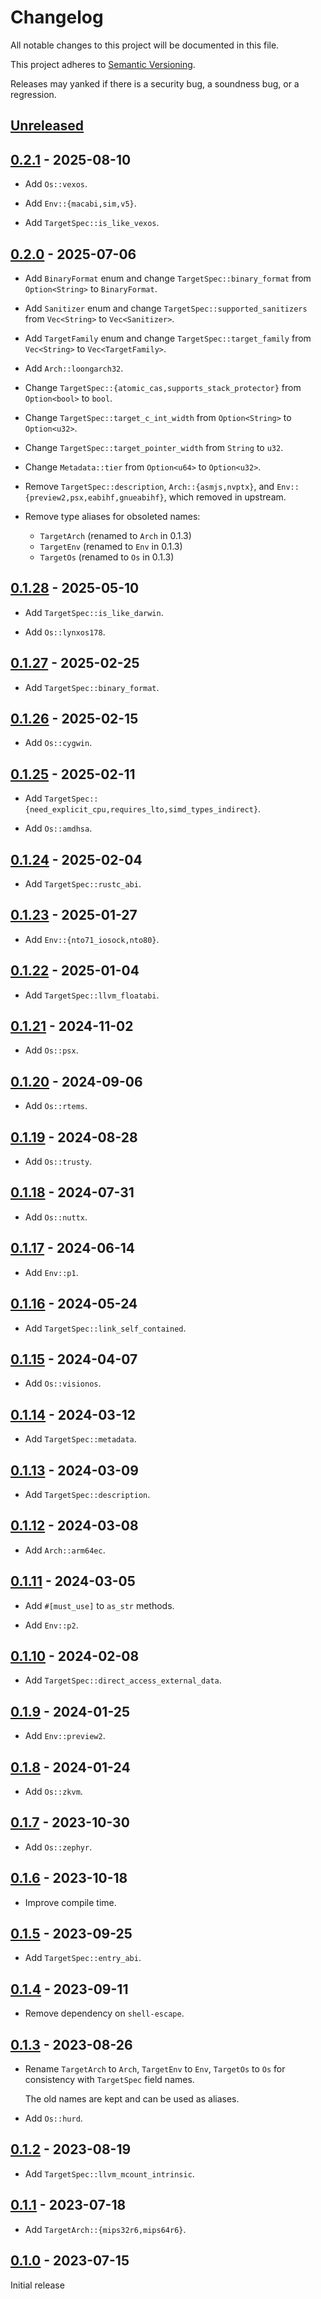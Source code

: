 # Changelog

All notable changes to this project will be documented in this file.

This project adheres to [Semantic Versioning](https://semver.org).

Releases may yanked if there is a security bug, a soundness bug, or a regression.

<!--
Note: In this file, do not use the hard wrap in the middle of a sentence for compatibility with GitHub comment style markdown rendering.
-->

## [Unreleased]

## [0.2.1] - 2025-08-10

- Add `Os::vexos`.

- Add `Env::{macabi,sim,v5}`.

- Add `TargetSpec::is_like_vexos`.

## [0.2.0] - 2025-07-06

- Add `BinaryFormat` enum and change `TargetSpec::binary_format` from `Option<String>` to `BinaryFormat`.

- Add `Sanitizer` enum and change `TargetSpec::supported_sanitizers` from `Vec<String>` to `Vec<Sanitizer>`.

- Add `TargetFamily` enum and change `TargetSpec::target_family` from `Vec<String>` to `Vec<TargetFamily>`.

- Add `Arch::loongarch32`.

- Change `TargetSpec::{atomic_cas,supports_stack_protector}` from `Option<bool>` to `bool`.

- Change `TargetSpec::target_c_int_width` from `Option<String>` to `Option<u32>`.

- Change `TargetSpec::target_pointer_width` from `String` to `u32`.

- Change `Metadata::tier` from `Option<u64>` to `Option<u32>`.

- Remove `TargetSpec::description`, `Arch::{asmjs,nvptx}`, and `Env::{preview2,psx,eabihf,gnueabihf}`, which removed in upstream.

- Remove type aliases for obsoleted names:
  - `TargetArch` (renamed to `Arch` in 0.1.3)
  - `TargetEnv` (renamed to `Env` in 0.1.3)
  - `TargetOs` (renamed to `Os` in 0.1.3)

## [0.1.28] - 2025-05-10

- Add `TargetSpec::is_like_darwin`.

- Add `Os::lynxos178`.

## [0.1.27] - 2025-02-25

- Add `TargetSpec::binary_format`.

## [0.1.26] - 2025-02-15

- Add `Os::cygwin`.

## [0.1.25] - 2025-02-11

- Add `TargetSpec::{need_explicit_cpu,requires_lto,simd_types_indirect}`.

- Add `Os::amdhsa`.

## [0.1.24] - 2025-02-04

- Add `TargetSpec::rustc_abi`.

## [0.1.23] - 2025-01-27

- Add `Env::{nto71_iosock,nto80}`.

## [0.1.22] - 2025-01-04

- Add `TargetSpec::llvm_floatabi`.

## [0.1.21] - 2024-11-02

- Add `Os::psx`.

## [0.1.20] - 2024-09-06

- Add `Os::rtems`.

## [0.1.19] - 2024-08-28

- Add `Os::trusty`.

## [0.1.18] - 2024-07-31

- Add `Os::nuttx`.

## [0.1.17] - 2024-06-14

- Add `Env::p1`.

## [0.1.16] - 2024-05-24

- Add `TargetSpec::link_self_contained`.

## [0.1.15] - 2024-04-07

- Add `Os::visionos`.

## [0.1.14] - 2024-03-12

- Add `TargetSpec::metadata`.

## [0.1.13] - 2024-03-09

- Add `TargetSpec::description`.

## [0.1.12] - 2024-03-08

- Add `Arch::arm64ec`.

## [0.1.11] - 2024-03-05

- Add `#[must_use]` to `as_str` methods.

- Add `Env::p2`.

## [0.1.10] - 2024-02-08

- Add `TargetSpec::direct_access_external_data`.

## [0.1.9] - 2024-01-25

- Add `Env::preview2`.

## [0.1.8] - 2024-01-24

- Add `Os::zkvm`.

## [0.1.7] - 2023-10-30

- Add `Os::zephyr`.

## [0.1.6] - 2023-10-18

- Improve compile time.

## [0.1.5] - 2023-09-25

- Add `TargetSpec::entry_abi`.

## [0.1.4] - 2023-09-11

- Remove dependency on `shell-escape`.

## [0.1.3] - 2023-08-26

- Rename `TargetArch` to `Arch`, `TargetEnv` to `Env`, `TargetOs` to `Os` for consistency with `TargetSpec` field names.

  The old names are kept and can be used as aliases.

- Add `Os::hurd`.

## [0.1.2] - 2023-08-19

- Add `TargetSpec::llvm_mcount_intrinsic`.

## [0.1.1] - 2023-07-18

- Add `TargetArch::{mips32r6,mips64r6}`.

## [0.1.0] - 2023-07-15

Initial release

[Unreleased]: https://github.com/taiki-e/target-spec-json/compare/v0.2.1...HEAD
[0.2.1]: https://github.com/taiki-e/target-spec-json/compare/v0.2.0...v0.2.1
[0.2.0]: https://github.com/taiki-e/target-spec-json/compare/v0.1.28...v0.2.0
[0.1.28]: https://github.com/taiki-e/target-spec-json/compare/v0.1.27...v0.1.28
[0.1.27]: https://github.com/taiki-e/target-spec-json/compare/v0.1.26...v0.1.27
[0.1.26]: https://github.com/taiki-e/target-spec-json/compare/v0.1.25...v0.1.26
[0.1.25]: https://github.com/taiki-e/target-spec-json/compare/v0.1.24...v0.1.25
[0.1.24]: https://github.com/taiki-e/target-spec-json/compare/v0.1.23...v0.1.24
[0.1.23]: https://github.com/taiki-e/target-spec-json/compare/v0.1.22...v0.1.23
[0.1.22]: https://github.com/taiki-e/target-spec-json/compare/v0.1.21...v0.1.22
[0.1.21]: https://github.com/taiki-e/target-spec-json/compare/v0.1.20...v0.1.21
[0.1.20]: https://github.com/taiki-e/target-spec-json/compare/v0.1.19...v0.1.20
[0.1.19]: https://github.com/taiki-e/target-spec-json/compare/v0.1.18...v0.1.19
[0.1.18]: https://github.com/taiki-e/target-spec-json/compare/v0.1.17...v0.1.18
[0.1.17]: https://github.com/taiki-e/target-spec-json/compare/v0.1.16...v0.1.17
[0.1.16]: https://github.com/taiki-e/target-spec-json/compare/v0.1.15...v0.1.16
[0.1.15]: https://github.com/taiki-e/target-spec-json/compare/v0.1.14...v0.1.15
[0.1.14]: https://github.com/taiki-e/target-spec-json/compare/v0.1.13...v0.1.14
[0.1.13]: https://github.com/taiki-e/target-spec-json/compare/v0.1.12...v0.1.13
[0.1.12]: https://github.com/taiki-e/target-spec-json/compare/v0.1.11...v0.1.12
[0.1.11]: https://github.com/taiki-e/target-spec-json/compare/v0.1.10...v0.1.11
[0.1.10]: https://github.com/taiki-e/target-spec-json/compare/v0.1.9...v0.1.10
[0.1.9]: https://github.com/taiki-e/target-spec-json/compare/v0.1.8...v0.1.9
[0.1.8]: https://github.com/taiki-e/target-spec-json/compare/v0.1.7...v0.1.8
[0.1.7]: https://github.com/taiki-e/target-spec-json/compare/v0.1.6...v0.1.7
[0.1.6]: https://github.com/taiki-e/target-spec-json/compare/v0.1.5...v0.1.6
[0.1.5]: https://github.com/taiki-e/target-spec-json/compare/v0.1.4...v0.1.5
[0.1.4]: https://github.com/taiki-e/target-spec-json/compare/v0.1.3...v0.1.4
[0.1.3]: https://github.com/taiki-e/target-spec-json/compare/v0.1.2...v0.1.3
[0.1.2]: https://github.com/taiki-e/target-spec-json/compare/v0.1.1...v0.1.2
[0.1.1]: https://github.com/taiki-e/target-spec-json/compare/v0.1.0...v0.1.1
[0.1.0]: https://github.com/taiki-e/target-spec-json/releases/tag/v0.1.0
